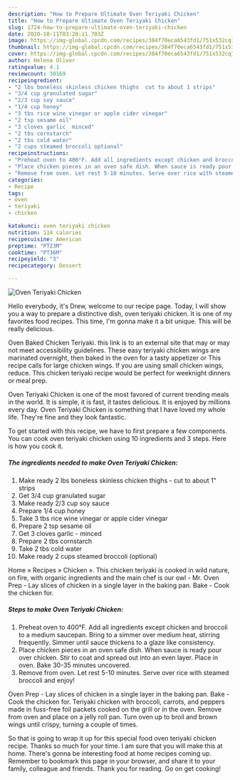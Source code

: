 ```yaml
---
description: "How to Prepare Ultimate Oven Teriyaki Chicken"
title: "How to Prepare Ultimate Oven Teriyaki Chicken"
slug: 1724-how-to-prepare-ultimate-oven-teriyaki-chicken
date: 2020-10-11T03:28:11.703Z
image: https://img-global.cpcdn.com/recipes/384f70eca6543fd1/751x532cq70/oven-teriyaki-chicken-recipe-main-photo.jpg
thumbnail: https://img-global.cpcdn.com/recipes/384f70eca6543fd1/751x532cq70/oven-teriyaki-chicken-recipe-main-photo.jpg
cover: https://img-global.cpcdn.com/recipes/384f70eca6543fd1/751x532cq70/oven-teriyaki-chicken-recipe-main-photo.jpg
author: Helena Oliver
ratingvalue: 4.1
reviewcount: 30169
recipeingredient:
- "2 lbs boneless skinless chicken thighs  cut to about 1 strips"
- "3/4 cup granulated sugar"
- "2/3 cup soy sauce"
- "1/4 cup honey"
- "3 tbs rice wine vinegar or apple cider vinegar"
- "2 tsp sesame oil"
- "3 cloves garlic  minced"
- "2 tbs cornstarch"
- "2 tbs cold water"
- "2 cups steamed broccoli optional"
recipeinstructions:
- "Preheat oven to 400°F. Add all ingredients except chicken and broccoli to a medium saucepan. Bring to a simmer over medium heat, stirring frequently. Simmer until sauce thickens to a glaze like consistency."
- "Place chicken pieces in an oven safe dish. When sauce is ready pour over chicken. Stir to coat and spread out into an even layer. Place in oven. Bake 30-35 minutes uncovered."
- "Remove from oven. Let rest 5-10 minutes. Serve over rice with steamed broccoli and enjoy!"
categories:
- Recipe
tags:
- oven
- teriyaki
- chicken

katakunci: oven teriyaki chicken 
nutrition: 114 calories
recipecuisine: American
preptime: "PT23M"
cooktime: "PT36M"
recipeyield: "3"
recipecategory: Dessert

---
```



![Oven Teriyaki Chicken](https://img-global.cpcdn.com/recipes/384f70eca6543fd1/751x532cq70/oven-teriyaki-chicken-recipe-main-photo.jpg)

Hello everybody, it's Drew, welcome to our recipe page. Today, I will show you a way to prepare a distinctive dish, oven teriyaki chicken. It is one of my favorites food recipes. This time, I'm gonna make it a bit unique. This will be really delicious.

Oven Baked Chicken Teriyaki. this link is to an external site that may or may not meet accessibility guidelines. These easy teriyaki chicken wings are marinated overnight, then baked in the oven for a tasty appetizer or This recipe calls for large chicken wings. If you are using small chicken wings, reduce. This chicken teriyaki recipe would be perfect for weeknight dinners or meal prep.

Oven Teriyaki Chicken is one of the most favored of current trending meals in the world. It is simple, it is fast, it tastes delicious. It is enjoyed by millions every day. Oven Teriyaki Chicken is something that I have loved my whole life. They're fine and they look fantastic.


To get started with this recipe, we have to first prepare a few components. You can cook oven teriyaki chicken using 10 ingredients and 3 steps. Here is how you cook it.

<!--inarticleads1-->

##### The ingredients needed to make Oven Teriyaki Chicken:

1. Make ready 2 lbs boneless skinless chicken thighs - cut to about 1&#34; strips
1. Get 3/4 cup granulated sugar
1. Make ready 2/3 cup soy sauce
1. Prepare 1/4 cup honey
1. Take 3 tbs rice wine vinegar or apple cider vinegar
1. Prepare 2 tsp sesame oil
1. Get 3 cloves garlic - minced
1. Prepare 2 tbs cornstarch
1. Take 2 tbs cold water
1. Make ready 2 cups steamed broccoli (optional)


Home » Recipes » Chicken ». This chicken teriyaki is cooked in wild nature, on fire, with organic ingredients and the main chef is our owl - Mr. Oven Prep - Lay slices of chicken in a single layer in the baking pan. Bake - Cook the chicken for. 

<!--inarticleads2-->

##### Steps to make Oven Teriyaki Chicken:

1. Preheat oven to 400°F. Add all ingredients except chicken and broccoli to a medium saucepan. Bring to a simmer over medium heat, stirring frequently. Simmer until sauce thickens to a glaze like consistency.
1. Place chicken pieces in an oven safe dish. When sauce is ready pour over chicken. Stir to coat and spread out into an even layer. Place in oven. Bake 30-35 minutes uncovered.
1. Remove from oven. Let rest 5-10 minutes. Serve over rice with steamed broccoli and enjoy!


Oven Prep - Lay slices of chicken in a single layer in the baking pan. Bake - Cook the chicken for. Teriyaki chicken with broccoli, carrots, and peppers made in fuss-free foil packets cooked on the grill or in the oven. Remove from oven and place on a jelly roll pan. Turn oven up to broil and brown wings until crispy, turning a couple of times. 

So that is going to wrap it up for this special food oven teriyaki chicken recipe. Thanks so much for your time. I am sure that you will make this at home. There's gonna be interesting food at home recipes coming up. Remember to bookmark this page in your browser, and share it to your family, colleague and friends. Thank you for reading. Go on get cooking!
